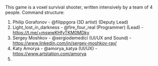 This game is a voxel survival shooter, written intensively by a team of 4 people.
Command structure:
1) Philip Gorafonov - @filippgora (3D artist) (Deputy Lead)
2) Light_lost_in_darkness - @fire_four_real (Programmer) (Lead) - https://t.me/+mswwKHfyTKM0MDky
3) Sergey Moshkov - @sergiodemedici (UI/UX and Sound) - https://www.linkedin.com/in/sergey-moshkov-ray/
4) Katy Amorya - @amorya_katya (UI/UX) - https://www.artstation.com/amorya
5) 
